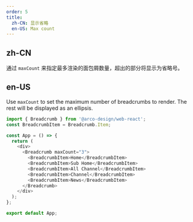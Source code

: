 ```yaml
---
order: 5
title: 
  zh-CN: 显示省略
  en-US: Max count
---
```


## zh-CN

通过 `maxCount` 来指定最多渲染的面包屑数量，超出的部分将显示为省略号。

## en-US

Use `maxCount` to set the maximum number of breadcrumbs to render. The rest will be displayed as an ellipsis.

```js
import { Breadcrumb } from '@arco-design/web-react';
const BreadcrumbItem = Breadcrumb.Item;

const App = () => {
  return (
    <div>
      <Breadcrumb maxCount="3">
        <BreadcrumbItem>Home</BreadcrumbItem>
        <BreadcrumbItem>Sub Home</BreadcrumbItem>
        <BreadcrumbItem>All Channel</BreadcrumbItem>
        <BreadcrumbItem>Channel</BreadcrumbItem>
        <BreadcrumbItem>News</BreadcrumbItem>
      </Breadcrumb>
    </div>
  );
};

export default App;
```
